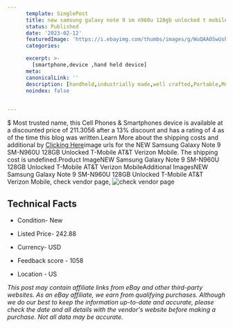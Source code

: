 ```yaml
---
      template: SinglePost
      title: new samsung galaxy note 9 sm n960u 128gb unlocked t mobile at t verizon mobile
      status: Published
      date: '2023-02-12'
      featuredImage: 'https://i.ebayimg.com/thumbs/images/g/WuQAAOSwUshjNQ1Q/s-l225.jpg'
      categories: 

      excerpt: >-
        [smartphone,device ,hand held device]
      meta:
      canonicalLink: ''
      description: [handheld,industrially made,well crafted,Portable,Mobile,Compact,Convenient,Lightweight,Maneuverable,Man-portable,Miniature,Carriable,Hand-held,Light,Holdable,Transportable,Mobile device,Pocket-sized,On-the-go,Wireless,Cordless,Compact size,Convenient size, smartphone,device ,hand held device]
      noindex: false

        
---
```

$
    Most trusted name, this Cell Phones & Smartphones device is available at a discounted price of 211.3056 after a 13% discount and has a rating of 4 as of the time this blog was written.Learn More about the shipping costs and additional by [Clicking Here](https://www.ebay.com/itm/403911692619?hash=item5e0b03514b%3Ag%3AWuQAAOSwUshjNQ1Q&mkevt=1&mkcid=1&mkrid=711-53200-19255-0&campid=%253CePNCampaignId%253E&customid=%253CreferenceId%253E&toolid=10049)image urls for the NEW Samsung Galaxy Note 9 SM-N960U 128GB Unlocked T-Mobile AT&T Verizon Mobile. The shipping cost is undefined.Product ImageNEW Samsung Galaxy Note 9 SM-N960U 128GB Unlocked T-Mobile AT&T Verizon MobileAdditional ImagesNEW Samsung Galaxy Note 9 SM-N960U 128GB Unlocked T-Mobile AT&T Verizon Mobile, check vendor page, ![check vendor page](https://origin-galleryplus.ebayimg.com/ws/web/403911692619_2_0_1/225x225.jpg,https://origin-galleryplus.ebayimg.com/ws/web/403911692619_3_0_1/225x225.jpg,https://origin-galleryplus.ebayimg.com/ws/web/403911692619_4_0_1/225x225.jpg,https://origin-galleryplus.ebayimg.com/ws/web/403911692619_5_0_1/225x225.jpg,https://origin-galleryplus.ebayimg.com/ws/web/403911692619_6_0_1/225x225.jpg,https://origin-galleryplus.ebayimg.com/ws/web/403911692619_7_0_1/225x225.jpg,https://origin-galleryplus.ebayimg.com/ws/web/403911692619_8_0_1/225x225.jpg,https://origin-galleryplus.ebayimg.com/ws/web/403911692619_9_0_1/225x225.jpg)
    
    

 ## Technical Facts 



     
      

 - Condition- New 


      

 - Listed Price- 242.88 


      

 - Currency- USD 


      

 - Feedback score - 1058 


      

 - Location - US 


      
      

 *_This post may contain affiliate links from eBay and other third-party websites. As an eBay affiliate, we earn from qualifying purchases. Although we do our best to keep the information up-to-date and accurate, please check the date and all details with the vendor's website before making a purchase. Not all data may be accurate._*



    
    
    
    
    